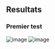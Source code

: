 

## Resultats

### Premier test
![image](https://github.com/user-attachments/assets/7e3ee6fb-9d3f-4a8a-a673-ecef90d91ddb)
![image](https://github.com/user-attachments/assets/73a6bc2a-61a1-4be6-9ec5-870ac75e4479)

